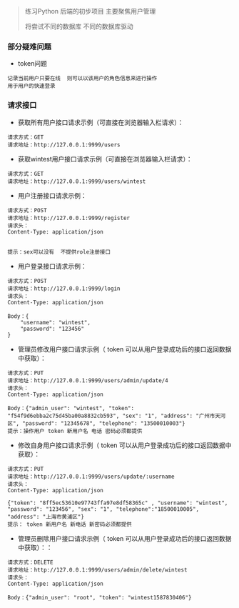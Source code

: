 > 练习Python 后端的初步项目 主要聚焦用户管理
>
> 将尝试不同的数据库 不同的数据库驱动
>

### 部分疑难问题

- token问题

 ```
 记录当前用户只要在线  则可以以该用户的角色信息来进行操作
 用于用户的快速登录
 ```

### 请求接口

- 获取所有用户接口请求示例（可直接在浏览器输入栏请求）：

```
请求方式：GET
请求地址：http://127.0.0.1:9999/users
```

- 获取wintest用户接口请求示例（可直接在浏览器输入栏请求）：

```
请求方式：GET
请求地址：http://127.0.0.1:9999/users/wintest
```

- 用户注册接口请求示例：

```
请求方式：POST
请求地址：http://127.0.0.1:9999/register
请求头：
Content-Type: application/json


提示：sex可以没有  不提供role注册接口
```

- 用户登录接口请求示例：

```
请求方式：POST
请求地址：http://127.0.0.1:9999/login
请求头：
Content-Type: application/json

Body：{
    "username": "wintest",
    "password": "123456"
}
```

- 管理员修改用户接口请求示例（ token 可以从用户登录成功后的接口返回数据中获取）：

```
请求方式：PUT
请求地址：http://127.0.0.1:9999/users/admin/update/4
请求头：
Content-Type: application/json

Body：{"admin_user": "wintest", "token": "f54f9d6ebba2c75d45ba00a8832cb593", "sex": "1", "address": "广州市天河区", "password": "12345678", "telephone": "13500010003"}
提示：操作用户 token 新用户名 电话 密码必须都提供
```

- 修改自身用户接口请求示例（ token 可以从用户登录成功后的接口返回数据中获取）：

```
请求方式：PUT
请求地址：http://127.0.0.1:9999/users/update/:username
请求头：
Content-Type: application/json

{"token": "8ff5ec53610e97743ffa97e8df58365c" , "username": "wintest", "password": "123456", "sex": "1", "telephone":"18500010005", "address": "上海市黄浦区"}
提示： token 新用户名 新电话 新密码必须都提供
```

- 管理员删除用户接口请求示例（ token 可以从用户登录成功后的接口返回数据中获取）：：

```
请求方式：DELETE
请求地址：http://127.0.0.1:9999/users/admin/delete/wintest
请求头：
Content-Type: application/json

Body：{"admin_user": "root", "token": "wintest1587830406"}
```
